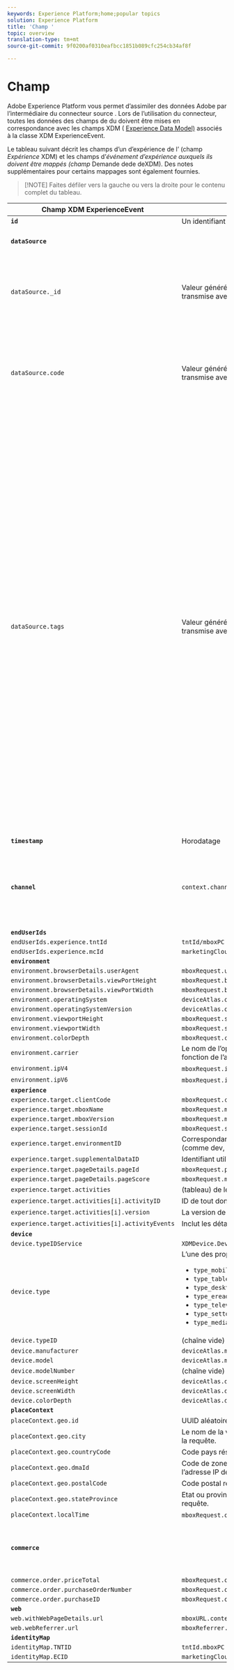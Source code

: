 ```yaml
---
keywords: Experience Platform;home;popular topics
solution: Experience Platform
title: 'Champ '
topic: overview
translation-type: tm+mt
source-git-commit: 9f0200af0310eafbcc1851b089cfc254cb34af8f

---
```



# Champ 

Adobe Experience Platform vous permet d’assimiler des données  Adobe par l’intermédiaire du connecteur source . Lors de l’utilisation du connecteur, toutes les données des champs de  du doivent être mises en correspondance avec les champs XDM ( [Experience Data Model)](../../../xdm/home.md) associés à la classe XDM ExperienceEvent.

Le tableau suivant décrit les champs d’un  d’expérience  de l’ (champ *Expérience* XDM) et les champs d’*événement d’expérience auxquels ils doivent être mappés (champ* Demande dede deXDM). Des notes supplémentaires pour certains mappages sont également fournies.

>[!NOTE] Faites défiler vers la gauche ou vers la droite pour  le contenu complet du tableau.

| Champ XDM ExperienceEvent | Champ de requête  | Notes |
| ------------------------- | -------------------- | ----- |
| **`id`** | Un identifiant de requête unique |
| **`dataSource`** |  | Configuré sur &quot;1&quot; pour tous les clients. |
| `dataSource._id` | Valeur générée par le système qui ne peut pas être transmise avec la requête. | ID unique de cette source de données. Cela serait fourni par la personne ou le système qui a créé la source de données. |
| `dataSource.code` | Valeur générée par le système qui ne peut pas être transmise avec la requête. | Raccourci vers le @id complet. Vous pouvez utiliser au moins un code ou @id. Parfois, ce code est appelé code d’intégration de la source de données. |
| `dataSource.tags` | Valeur générée par le système qui ne peut pas être transmise avec la requête. | Les balises sont utilisées pour indiquer comment les alias représentés par une source de données donnée doivent être interprétés par les applications utilisant ces alias.<br><br>Exemples :<br><ul><li>`isAVID`: Sources de données représentant les ID de Analytics.</li><li>`isCRSKey`: Sources de données représentant des alias qui doivent être utilisés comme clés dans CRS.</li></ul>Les balises sont définies lors de la création de la source de données, mais elles sont également incluses dans les messages de pipeline lors du référencement d’une source de données donnée. |
| **`timestamp`** | Horodatage  |
| **`channel`** | `context.channel` | Fonctionne uniquement avec  . Les options sont &quot;web&quot; et &quot;mobile&quot;, avec &quot;web&quot; comme valeur par défaut. |
| **`endUserIds`** |
| `endUserIds.experience.tntId` | `tntId/mboxPC` |
| `endUserIds.experience.mcId` | `marketingCloudVisitorId` |
| **`environment`** |
| `environment.browserDetails.userAgent` | `mboxRequest.userAgent` |
| `environment.browserDetails.viewPortHeight` | `mboxRequest.browserHeight` |
| `environment.browserDetails.viewPortWidth` | `mboxRequest.browserWidth` |
| `environment.operatingSystem` | `deviceAtlas.osName` |
| `environment.operatingSystemVersion` | `deviceAtlas.osVersion` |
| `environment.viewportHeight` | `mboxRequest.screenHeight` |
| `environment.viewportWidth` | `mboxRequest.screenWidth` |
| `environment.colorDepth` | `mboxRequest.colorDepth` |
| `environment.carrier` | Le nom de l’opérateur de téléphonie mobile a été résolu en fonction de l’adresse IP de la requête. |
| `environment.ipV4` | `mboxRequest.ipAddress` (si au format V4) |
| `environment.ipV6` | `mboxRequest.ipAddress` (si au format V6) |
| **`experience`** |
| `experience.target.clientCode` | `mboxRequest.client` |
| `experience.target.mboxName` | `mboxRequest.mboxName` |
| `experience.target.mboxVersion` | `mboxRequest.mboxVersion` |
| `experience.target.sessionId` | `mboxRequest.sessionId` |
| `experience.target.environmentID` | Correspondance interne  pour les  de définis par le client (comme dev, qa ou prod). |
| `experience.target.supplementalDataID` | Identifiant utilisé pour assembler   avec les  Analytics de la |
| `experience.target.pageDetails.pageId` | `mboxRequest.pageId` |
| `experience.target.pageDetails.pageScore` | `mboxRequest.mboxPageValue` |
| `experience.target.activities` |  (tableau) de   le a qualifié pour |
| `experience.target.activities[i].activityID` | ID de tout  donné  le qualifié pour |
| `experience.target.activities[i].version` | La version de tout  donné  le qualifié pour |
| `experience.target.activities[i].activityEvents` | Inclut les détails de    l&#39;utilisateur a atteint avec ce. |
| **`device`** |
| `device.typeIDService` | `XDMDevice.Device.TypeIDService.typeIDService_deviceatlas` |
| `device.type` | L’une des propriétés suivantes de `deviceAtlas` (ou NULL) : <ul><li>`type_mobile`</li><li>`type_tablet`</li><li>`type_desktop`</li><li>`type_ereader`</li><li>`type_television`</li><li>`type_settop`</li><li>`type_mediaplayer`</li></ul> |
| `device.typeID` | (chaîne vide) |
| `device.manufacturer` | `deviceAtlas.manufacturer` |
| `device.model` | `deviceAtlas.model` |
| `device.modelNumber` | (chaîne vide) |
| `device.screenHeight` | `deviceAtlas.displayHeight` |
| `device.screenWidth` | `deviceAtlas.displayWidth` |
| `device.colorDepth` | `deviceAtlas.displayColorDepth` |
| **`placeContext`** |
| `placeContext.geo.id` | UUID aléatoire (obligatoire) |
| `placeContext.geo.city` | Le nom de la ville a été résolu en fonction de l’adresse IP de la requête. |
| `placeContext.geo.countryCode` | Code pays résolu en fonction de l’adresse IP de la requête. |
| `placeContext.geo.dmaId` | Code de zone de marché désignée résolu en fonction de l’adresse IP de la requête. |
| `placeContext.geo.postalCode` | Code postal résolu en fonction de l’adresse IP de la requête. |
| `placeContext.geo.stateProvince` | Etat ou province résolu en fonction de l’adresse IP de la requête. |
| `placeContext.localTime` | `mboxRequest.offsetTime` + `mboxRequest.currentServerTime` |
| **`commerce`** |  | Défini uniquement si les détails de la commande sont présents dans la requête. |
| `commerce.order.priceTotal` | `mboxRequest.orderTotal` |
| `commerce.order.purchaseOrderNumber` | `mboxRequest.orderId` |
| `commerce.order.purchaseID` | `mboxRequest.orderId` |
| **`web`** |
| `web.withWebPageDetails.url` | `mboxURL.context.address.url` |
| `web.webReferrer.url` | `mboxReferrer.context.address.url` |
| **`identityMap`** |
| `identityMap.TNTID` | `tntId.mboxPC` |
| `identityMap.ECID` | `marketingCloudVisitorId` |
